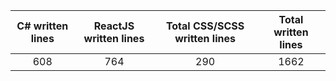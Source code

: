 
| C# written lines | ReactJS written lines | Total CSS/SCSS written lines | Total written lines | 
| :---: | :---: | :---: | :---: | 
| 608 | 764 | 290 | 1662|
